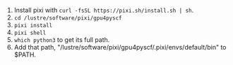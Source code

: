 1. Install pixi with `curl -fsSL https://pixi.sh/install.sh | sh`.
2. `cd /lustre/software/pixi/gpu4pyscf`
3. `pixi install`
4. `pixi shell`
5. `which python3` to get its full path.
6. Add that path, "/lustre/software/pixi/gpu4pyscf/.pixi/envs/default/bin" to $PATH.
 
